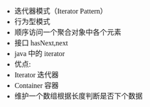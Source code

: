 <font face="SimSun" size=3>

- 迭代器模式（Iterator Pattern）
- 行为型模式
- 顺序访问一个聚合对象中各个元素
- 接口 hasNext,next 
- java 中的 iterator
- 优点: 
- Iterator 迭代器
- Container 容器
- 维护一个数组根据长度判断是否下个数据

</font>